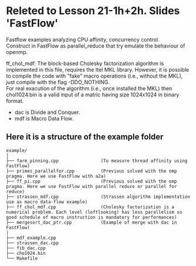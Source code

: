 # Releted to Lesson 21-1h+2h. Slides 'FastFlow'
Fastflow examples analyzing CPU affinity, concurrency control.  
Construct in FastFlow as parallel_reduce that try emulate the behaviour of openmp.  
  
ff_chol_mdf: The block-based Cholesky factorization algorithm is implemented in this file, requires the Itel MKL library. However, it is possible to compile the code with "fake" macro operations (i.e., without the MKL), just compile with the flag -DDO_NOTHING.  
For real exacution of the algorithm (i.e., once installed the MKL) then chol1024.bin is a valid input of a matric having size 1024x1024 in binary format.  
  
- dac is Divide and Conquer.  
- mdf is Macro Data Flow.  
## Here it is a structure of the example folder
```
example/
│
├── farm_pinning.cpp                (To measure thread affinity using FastFlow)
├── primes_parallelfor.cpp          (Previous solved with the omp pragma. Here we use FastFlow with a2a)
├── ff_pi.cpp                       (Previous solved with the omp pragma. Here we use FastFlow with parallel reduce or parallel for reduce)
├── strassen_mdf.cpp                (Strassen algorithm implementation use as macro data-flow example)
├── ff_chol_mdf.cpp                 (Cholesky factorization is a numerical problem. Each level (leftlooking) has less parallelism so good schedule of macro instruction is mandatory for performances)
├── mergesort_dac_ptr.cpp           (Example of merge with dac in FastFlow)
|
├── mdf_example.cpp
├── strassen_dac.cpp
├── fib_dac.cpp
├── cho1024.bin
└── Makefile
```










